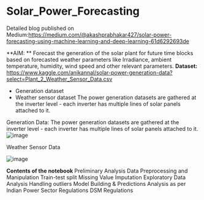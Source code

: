 # Solar_Power_Forecasting

Detailed blog published on Medium:https://medium.com/@akashprabhakar427/solar-power-forecasting-using-machine-learning-and-deep-learning-61d6292693de

**AIM: **
Forecast the generation of the solar plant for future time blocks based on forecasted weather parameters like Irradiance, ambient temperature, humidity, wind speed and other relevant parameters.
**Dataset:** https://www.kaggle.com/anikannal/solar-power-generation-data?select=Plant_2_Weather_Sensor_Data.csv
- Generation dataset
- Weather sensor dataset
The power generation datasets are gathered at the inverter level - each inverter has multiple lines of solar panels attached to it.

Generation Data: 
The power generation datasets are gathered at the inverter level - each inverter has multiple lines of solar panels attached to it.												
 ![image](https://user-images.githubusercontent.com/57750483/132389199-707646ac-cb4d-41ae-8f5a-a63a72fcffc2.png)
						
Weather Sensor Data

![image](https://user-images.githubusercontent.com/57750483/132390415-896c6d3d-702c-4b51-b620-ef9fd54b9fda.png)

**Contents of the notebook**
Preliminary Analysis
Data Preprocessing and Manipulation
Train-test split
Missing Value Imputation
Exploratory Data Analysis
Handling outliers
Model Building & Predictions
Analysis as per Indian Power Sector Regulations DSM Regulations








